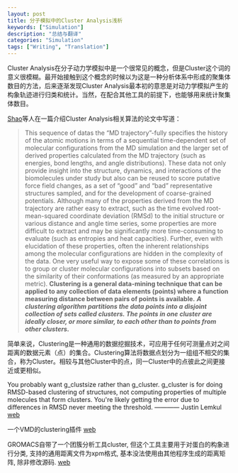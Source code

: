 ```yaml
---
layout: post
title: 分子模拟中的Cluster Analysis浅析
keywords: ["Simulation"]
description: "总结与翻译"
categories: "Simulation"
tags: ["Writing", "Translation"]
---
```


Cluster Analysis在分子动力学模拟中是一个很常见的概念，但是Cluster这个词的意义很模糊。最开始接触到这个概念的时候以为这是一种分析体系中形成的聚集体数目的方法，后来逐渐发现Cluster Analysis最本初的意思是对动力学模拟产生的构象轨迹进行归类和统计。当然，在配合其他工具的前提下，也能够用来统计聚集体数目。

[Shao](http://pubs.acs.org/doi/abs/10.1021/ct700119m?journalCode=jctcce)等人在一篇介绍Cluster Analysis相关算法的论文中写道：

> This sequence of datas the “MD trajectory”-fully specifies the history of the atomic motions in terms of a sequential time-dependent set of molecular configurations from the MD simulation and the larger set of derived properties calculated from the MD trajectory (such as energies, bond lengths, and angle distributions). These data not only provide insight into the structure, dynamics, and interactions of the biomolecules under study but also can be reused to score putative force field changes, as a set of “good” and “bad” representative structures sampled, and for the development of coarse-grained potentials. Although many of the properties derived from the MD trajectory are rather easy to extract, such as the time evolved root-mean-squared coordinate deviation (RMSd) to the initial structure or various distance and angle time series, some properties are more difficult to extract and may be significantly more time-consuming to evaluate (such as entropies and heat capacities). Further, even with elucidation of these properties, often the inherent relationships among the molecular configurations are hidden in the complexity of the data. One very useful way to expose some of these correlations is to group or cluster molecular configurations into subsets based on the similarity of their conformations (as measured by an appropriate metric). __Clustering is a general data-mining technique that can be applied to any collection of data elements (points) where a function measuring distance between pairs of points is available.__ ___A clustering algorithm partitions the data points into a disjoint collection of sets called clusters. The points in one cluster are ideally closer, or more similar, to each other than to points from other clusters.___ 

简单来说，Clustering是一种通用的数据挖掘技术，可应用于任何可测量点对之间距离的数据元素（点）的集合。Clustering算法将数据点划分为一组组不相交的集合，称为Cluster。相较与其他Cluster中的点，同一Cluster中的点彼此之间更接近或更相似。


You probably want g_clustsize rather than g_cluster. g_cluster is for doing RMSD-based clustering of structures, not computing properties of multiple molecules that form clusters. You're likely getting the error due to differences in RMSD never meeting the threshold. ———— Justin Lemkul [web](https://www.researchgate.net/post/Gromacs_cluster_analysis)


一个VMD的clustering插件 [web](http://physiology.med.cornell.edu/faculty/hweinstein/vmdplugins/clustering/)


GROMACS自带了一个团簇分析工具cluster, 但这个工具主要用于对蛋白的构象进行分类, 支持的通用距离文件为xpm格式, 基本没法使用由其他程序生成的距离矩阵, 除非修改源码. [web](https://jerkwin.github.io/2017/11/11/%E4%BD%BF%E7%94%A8GROMACS%E8%BF%9B%E8%A1%8C%E5%9B%A2%E7%B0%87%E5%88%86%E6%9E%90/)



